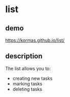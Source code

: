 # list

## demo
https://kormas.github.io/list/

## description
The list allows you to:
- creating new tasks
- marking tasks
- deleting tasks
